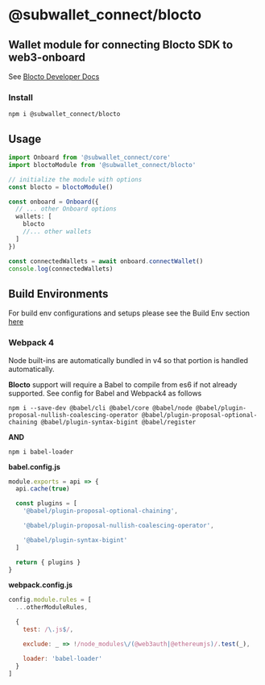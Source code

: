 # @subwallet_connect/blocto

## Wallet module for connecting Blocto SDK to web3-onboard

See [Blocto Developer Docs](https://docs.blocto.app/blocto-sdk/javascript-sdk/evm-sdk)

### Install

`npm i @subwallet_connect/blocto`

## Usage

```typescript
import Onboard from '@subwallet_connect/core'
import bloctoModule from '@subwallet_connect/blocto'

// initialize the module with options
const blocto = bloctoModule()

const onboard = Onboard({
  // ... other Onboard options
  wallets: [
    blocto
    //... other wallets
  ]
})

const connectedWallets = await onboard.connectWallet()
console.log(connectedWallets)
```

## Build Environments

For build env configurations and setups please see the Build Env section [here](https://onboard.blocknative.com/docs/modules/core#build-environments)

### Webpack 4

Node built-ins are automatically bundled in v4 so that portion is handled automatically.

**Blocto** support will require a Babel to compile from es6 if not already supported. See config for Babel and Webpack4 as follows

`npm i --save-dev @babel/cli @babel/core @babel/node @babel/plugin-proposal-nullish-coalescing-operator @babel/plugin-proposal-optional-chaining @babel/plugin-syntax-bigint @babel/register`

**AND**

`npm i babel-loader`

**babel.config.js**

```javascript
module.exports = api => {
  api.cache(true)

  const plugins = [
    '@babel/plugin-proposal-optional-chaining',

    '@babel/plugin-proposal-nullish-coalescing-operator',

    '@babel/plugin-syntax-bigint'
  ]

  return { plugins }
}
```

**webpack.config.js**

```javascript
config.module.rules = [
  ...otherModuleRules,

  {
    test: /\.js$/,

    exclude: _ => !/node_modules\/(@web3auth|@ethereumjs)/.test(_),

    loader: 'babel-loader'
  }
]
```
